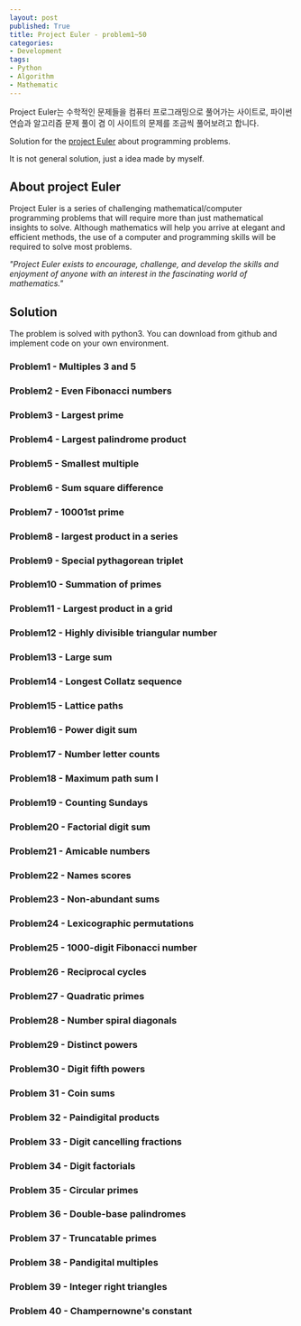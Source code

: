 ```yaml
---
layout: post
published: True
title: Project Euler - problem1~50
categories:
- Development
tags:
- Python
- Algorithm
- Mathematic
---
```


Project Euler는 수학적인 문제들을 컴퓨터 프로그래밍으로 풀어가는 사이트로, 파이썬 연습과 알고리즘 문제 풀이 겸 이 사이트의 문제를 조금씩 풀어보려고 합니다.

Solution for the [project Euler](https://projecteuler.net/) about programming problems.

It is not general solution, just a idea made by myself.

<!--more-->

## About project Euler

Project Euler is a series of challenging mathematical/computer programming problems that will require more than just mathematical insights to solve. Although mathematics will help you arrive at elegant and efficient methods, the use of a computer and programming skills will be required to solve most problems.

*"Project Euler exists to encourage, challenge, and develop the skills and enjoyment of anyone with an interest in the fascinating world of mathematics."*


## Solution

The problem is solved with python3. You can download from github and implement code on your own environment.



### Problem1 - Multiples 3 and 5

<script src="https://gist.github.com/Shephexd/180a99f7e698d6a33931fff909c372df.js?file=problem01.py"></script>

### Problem2 - Even Fibonacci numbers

<script src="https://gist.github.com/Shephexd/180a99f7e698d6a33931fff909c372df.js?file=problem02.py"></script>

### Problem3 - Largest prime

<script src="https://gist.github.com/Shephexd/180a99f7e698d6a33931fff909c372df.js?file=problem03.py"></script>

### Problem4 - Largest palindrome product

<script src="https://gist.github.com/Shephexd/180a99f7e698d6a33931fff909c372df.js?file=problem04.py"></script>

### Problem5 - Smallest multiple

<script src="https://gist.github.com/Shephexd/180a99f7e698d6a33931fff909c372df.js?file=problem05.py"></script>

### Problem6 - Sum square difference

<script src="https://gist.github.com/Shephexd/180a99f7e698d6a33931fff909c372df.js?file=problem06.py"></script>

### Problem7 - 10001st prime

<script src="https://gist.github.com/Shephexd/180a99f7e698d6a33931fff909c372df.js?file=problem07.py"></script>

### Problem8 - largest product in a series

<script src="https://gist.github.com/Shephexd/180a99f7e698d6a33931fff909c372df.js?file=problem08.py"></script>

### Problem9 - Special pythagorean triplet

<script src="https://gist.github.com/Shephexd/180a99f7e698d6a33931fff909c372df.js?file=problem09.py"></script>

### Problem10 - Summation of primes

<script src="https://gist.github.com/Shephexd/180a99f7e698d6a33931fff909c372df.js?file=problem10.py"></script>

### Problem11 - Largest product in a grid

<script src="https://gist.github.com/Shephexd/180a99f7e698d6a33931fff909c372df.js?file=problem11.py"></script>

### Problem12 - Highly divisible triangular number

<script src="https://gist.github.com/Shephexd/180a99f7e698d6a33931fff909c372df.js?file=problem12.py"></script>

### Problem13 - Large sum

<script src="https://gist.github.com/Shephexd/180a99f7e698d6a33931fff909c372df.js?file=problem13.py"></script>

### Problem14 - Longest Collatz sequence

<script src="https://gist.github.com/Shephexd/180a99f7e698d6a33931fff909c372df.js?file=problem14.py"></script>

### Problem15 - Lattice paths

<script src="https://gist.github.com/Shephexd/180a99f7e698d6a33931fff909c372df.js?file=problem15.py"></script>

### Problem16 - Power digit sum

<script src="https://gist.github.com/Shephexd/180a99f7e698d6a33931fff909c372df.js?file=problem16.py"></script>

### Problem17 - Number letter counts

<script src="https://gist.github.com/Shephexd/180a99f7e698d6a33931fff909c372df.js?file=problem17.py"></script>

### Problem18 - Maximum path sum I

<script src="https://gist.github.com/Shephexd/180a99f7e698d6a33931fff909c372df.js?file=problem18.py"></script>

### Problem19 - Counting Sundays

<script src="https://gist.github.com/Shephexd/180a99f7e698d6a33931fff909c372df.js?file=problem19.py"></script>

### Problem20 - Factorial digit sum

<script src="https://gist.github.com/Shephexd/180a99f7e698d6a33931fff909c372df.js?file=problem20.py"></script>

### Problem21 - Amicable numbers

<script src="https://gist.github.com/Shephexd/180a99f7e698d6a33931fff909c372df.js?file=problem21.py"></script>

### Problem22 - Names scores

<script src="https://gist.github.com/Shephexd/180a99f7e698d6a33931fff909c372df.js?file=p22_data.txt"></script>

<script src="https://gist.github.com/Shephexd/180a99f7e698d6a33931fff909c372df.js?file=problem22.py"></script>

### Problem23 - Non-abundant sums

<script src="https://gist.github.com/Shephexd/180a99f7e698d6a33931fff909c372df.js?file=problem23.py"></script>

### Problem24 - Lexicographic permutations

<script src="https://gist.github.com/Shephexd/180a99f7e698d6a33931fff909c372df.js?file=problem24.py"></script>

### Problem25 - 1000-digit Fibonacci number

<script src="https://gist.github.com/Shephexd/180a99f7e698d6a33931fff909c372df.js?file=problem25.py"></script>

### Problem26 - Reciprocal cycles

<script src="https://gist.github.com/Shephexd/180a99f7e698d6a33931fff909c372df.js?file=problem26.py"></script>

### Problem27 - Quadratic primes

<script src="https://gist.github.com/Shephexd/180a99f7e698d6a33931fff909c372df.js?file=problem27.py"></script>

### Problem28 - Number spiral diagonals

<script src="https://gist.github.com/Shephexd/180a99f7e698d6a33931fff909c372df.js?file=problem28.py"></script>

### Problem29 - Distinct powers

<script src="https://gist.github.com/Shephexd/180a99f7e698d6a33931fff909c372df.js?file=problem29.py"></script>

### Problem30 - Digit fifth powers

<script src="https://gist.github.com/Shephexd/180a99f7e698d6a33931fff909c372df.js?file=problem30.py"></script>



### Problem 31 - Coin sums

<script src="https://gist.github.com/Shephexd/180a99f7e698d6a33931fff909c372df.js?file=problem31.py"></script>



### Problem 32 - Paindigital products

<script src="https://gist.github.com/Shephexd/180a99f7e698d6a33931fff909c372df.js?file=problem32.py"></script>



### Problem 33 - Digit cancelling fractions

<script src="https://gist.github.com/Shephexd/180a99f7e698d6a33931fff909c372df.js?file=problem33.py"></script>



### Problem 34 - Digit factorials

<script src="https://gist.github.com/Shephexd/180a99f7e698d6a33931fff909c372df.js?file=problem34.py"></script>



### Problem 35 - Circular primes

<script src="https://gist.github.com/Shephexd/180a99f7e698d6a33931fff909c372df.js?file=problem35.py"></script>



### Problem 36 - Double-base palindromes

<script src="https://gist.github.com/Shephexd/180a99f7e698d6a33931fff909c372df.js?file=problem36.py"></script>



### Problem 37 - Truncatable primes

<script src="https://gist.github.com/Shephexd/180a99f7e698d6a33931fff909c372df.js?file=problem37.py"></script>



### Problem 38 - Pandigital multiples

<script src="https://gist.github.com/Shephexd/180a99f7e698d6a33931fff909c372df.js?file=problem38.py"></script>



### Problem 39 - Integer right triangles

<script src="https://gist.github.com/Shephexd/180a99f7e698d6a33931fff909c372df.js?file=problem39.py"></script>



### Problem 40 - Champernowne's constant

<script src="https://gist.github.com/Shephexd/180a99f7e698d6a33931fff909c372df.js?file=problem40.py"></script>

